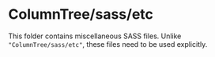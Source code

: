 # ColumnTree/sass/etc

This folder contains miscellaneous SASS files. Unlike `"ColumnTree/sass/etc"`, these files
need to be used explicitly.
